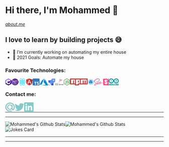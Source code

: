 # Hi there, I'm Mohammed 👋
*[about.me](https://mohammed-ismail.co.za/#aboutMe)*

## I love to learn by building projects 😅
- 🔭 I’m currently working on automating my entire house
- 🥅 2021 Goals: Automate my house



### Favourite Technologies:
<img align="left" alt="C#" height="22px" src="./img/c-sharp.svg" />
<img align="left" alt=".Net Core" height="22px" src="./img/dotnetCore.svg" />
<img align="left" alt="React" height="22px" src="./img/react.svg" />
<img align="left" alt="Angular" height="22px" src="./img/angular.svg" />
<img align="left" alt="Typescript" height="22px" src="./img/typescript.svg" />
<img align="left" alt="Azure" height="22px" src="./img/azure.svg" />
<img align="left" alt="Azure DevOps" height="22px" src="./img/azurePipelines.svg" />
<img align="left" alt="SQL Server" height="22px" src="./img/microsoftSqlServer.svg" />
<img align="left" alt="Node" height="22px" src="./img/nodejs.svg" />
<img align="left" alt="npm" height="22px" src="./img/npm.svg" />
<img align="left" alt="Webpack" height="22px" src="./img/webpack.svg" />
<img align="left" alt="Sass" height="22px" src="./img/sass.svg" />
<img align="left" alt="Storybook" height="22px" src="./img/storybook.svg" />
<img align="left" alt="Arduino" height="22px" src="./img/arduino.svg" />

<br />

### Contact me:
[<img align="left" alt="Email" width="30px" src="./img/email.svg" />][email]
[<img align="left" alt="Twitter" width="30px" src="./img/twitter.svg" />][twitter]
[<img align="left" alt="LinkedIn" width="30px" src="./img/linkedIn.svg" />][linkedin]

<br />


---


---

<img align="left" alt="Mohammed's Github Stats" src="https://github-readme-stats.vercel.app/api?username=mohammedis271&count_private=true" />
<img align="left" alt="Mohammed's Github Stats" src="https://github-readme-stats.vercel.app/api/top-langs/?username=mohammedis271" />

<br />

<img src="https://readme-jokes.vercel.app/api" alt="Jokes Card" />

---


---


[website]: https://mohammed-ismail.co.za
[twitter]: https://twitter.com/mohammedis271
[email]: mailto:mohammedis271@gmail.com
[linkedin]: https://www.linkedin.com/in/mohammed-ismail-754a05105/

